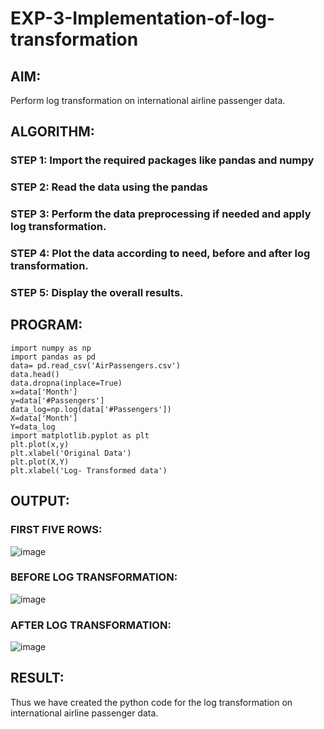 # EXP-3-Implementation-of-log-transformation

## AIM:
 Perform log transformation on international airline passenger data.
## ALGORITHM:
### STEP 1: Import the required packages like pandas and numpy
### STEP 2: Read the data using the pandas
### STEP 3: Perform the data preprocessing if needed and apply log transformation.
### STEP 4: Plot the data according to need, before and after log transformation.
### STEP 5: Display the overall results.

## PROGRAM:
```
import numpy as np
import pandas as pd
data= pd.read_csv('AirPassengers.csv')
data.head()
data.dropna(inplace=True)
x=data['Month']
y=data['#Passengers']
data_log=np.log(data['#Passengers'])
X=data['Month']
Y=data_log
import matplotlib.pyplot as plt
plt.plot(x,y)
plt.xlabel('Original Data')
plt.plot(X,Y)
plt.xlabel('Log- Transformed data')
```

## OUTPUT:
### FIRST FIVE ROWS:
![image](https://github.com/gpavithra673/EXP-3-Implementation-of-log-transformation-/assets/93427264/dee7e959-a649-4ac3-905c-985d80f92346)

### BEFORE LOG TRANSFORMATION:
![image](https://github.com/gpavithra673/EXP-3-Implementation-of-log-transformation-/assets/93427264/31b5cfdd-8787-4957-8f2c-07e409d43762)
### AFTER LOG TRANSFORMATION:
![image](https://github.com/gpavithra673/EXP-3-Implementation-of-log-transformation-/assets/93427264/c45837a1-4334-41a6-8731-bd1de76d9a1c)

## RESULT:
 Thus we have created the python code for the log transformation on international airline passenger data.

